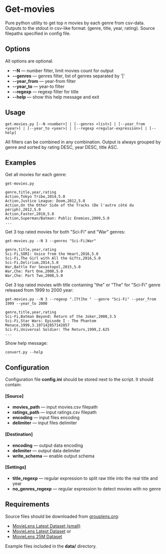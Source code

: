 # Get-movies

Pure python utility to get top n movies by each genre from csv-data.
Outputs to the stdout in csv-like format: (genre, title, year, rating).
Source filepaths specified in config file.


## Options

All options are optional.

- **--N** *<n>* — number filter, limit movies count for output
- **--genres** *<genres list>* — genres filter, list of genres separated by '|'
- **--year_from** *<year>* — year-from filter
- **--year_to** *<year>* — year-to filter
- **--regexp** *<regexp>* — regexp filter for title
- **--help** — show this help message and exit

## Usage

```
get-movies.py [--N <number>] | [--genres <list>] | [--year_from <year>] | [--year_to <year>] | [--regexp <regular-expression>] | [--help]
```
All filters can be combined in any combination.
Output is always grouped by genre and sorted by rating DESC, year DESC, title ASC. 

## Examples

Get all movies for each genre:
```
get-movies.py

genre,title,year,rating
Action,Tokyo Tribe,2014,5.0
Action,Justice League: Doom,2012,5.0
Action,On the Other Side of the Tracks (De l'autre côté du périph),2012,5.0
Action,Faster,2010,5.0
Action,Superman/Batman: Public Enemies,2009,5.0
...
```

Get 3 top rated movies for both "Sci-Fi" and "War" genres:
```
get-movies.py --N 3 --genres "Sci-Fi|War"

genre,title,year,rating
Sci-Fi,SORI: Voice from the Heart,2016,5.0
Sci-Fi,The Girl with All the Gifts,2016,5.0
Sci-Fi,Delirium,2014,5.0
War,Battle For Sevastopol,2015,5.0
War,Che: Part One,2008,5.0
War,Che: Part Two,2008,5.0
```

Get 3 top rated movies with title containing "the" or "The" for "Sci-Fi" genre released from 1999 to 2000 year:
```
get-movies.py --N 3 --regexp ".[Tt]he " --genre "Sci-Fi" --year_from 1999 --year_to 2000

genre,title,year,rating
Sci-Fi,Batman Beyond: Return of the Joker,2000,3.5
Sci-Fi,Star Wars: Episode I - The Phantom Menace,1999,3.107142857142857
Sci-Fi,Universal Soldier: The Return,1999,2.625
...
```

Show help message:
```
convert.py --help
```

## Configuration

Configuration file **config.ini** should be stored next to the script. It should contain:

#### [Source]
- **movies_path** — input movies.csv filepath
- **ratings_path** — input ratings.csv filepath
- **encoding** — input files encoding
- **delimiter** — input files delimiter
#### [Destination]
- **encoding** — output data encoding
- **delimiter** — output data delimiter
- **write_schema** — enable output schema 
#### [Settings]
- **title_regexp** — regular expression to split raw title into the real title and year
- **no_genres_regexp** — regular expression to detect movies with no genre

## Requirements

Source files should be downloaded from [grouplens.org](https://grouplens.org/datasets/movielens/):

- [MovieLens Latest Dataset (small)](https://files.grouplens.org/datasets/movielens/ml-latest-small.zip)
- [MovieLens Latest Dataset](https://files.grouplens.org/datasets/movielens/ml-latest.zip)
or
- [MovieLens 25M Dataset](https://files.grouplens.org/datasets/movielens/ml-25m.zip)

Example files included in the **data/** directory.
